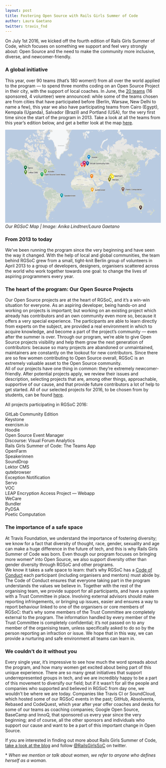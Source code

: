 ```yaml
---
layout: post
title: Fostering Open Source with Rails Girls Summer of Code
author: Laura Gaetano
twitter: travis_fnd
---
```


On July 1st 2016, we kicked off the fourth edition of Rails Girls Summer of Code, which focuses on something we support and feel very strongly about: Open Source and the need to make the community more inclusive, diverse, and newcomer-friendly.  

### A global initiative

This year, over 90 teams (that’s 180 women!) from all over the world applied to the program — to spend three months coding on an Open Source Project in their city, with the support of local coaches. In June, the [20 teams](https://teams.railsgirlssummerofcode.org/teams) (16 sponsored, 4 volunteer) were announced: while some of the teams chosen are from cities that have participated before (Berlin, Warsaw, New Delhi to name a few), this year we also have participating teams from Cairo (Egypt), Kempala (Uganda), Salvador (Brazil) and Portland (USA), for the very first time since the start of the program in 2013. Take a look at all the teams from this year’s edition below, and get a better look at the map [here](https://drive.google.com/open?id=1-fqZtgmBTbs1cNw4MBB7mvoV96c&usp=sharing).

![](/images/blog/2016-08-19-rgsoc-map.png)
<em> Our RGSoC Map | Image: Anika Lindtner/Laura Gaetano</em>

### From 2013 to today

We’ve been running the program since the very beginning and have seen the way it changed. With the help of local and global communities, the team behind RGSoC grew from a small, tight-knit Berlin group of volunteers in April 2013 to a group of developers, designers, organisers scattered across the world who work together towards one goal: to change the lives of aspiring programmers every year.

### The heart of the program: Our Open Source Projects

Our Open Source projects are at the heart of RGSoC, and it’s a win-win situation for everyone. As an aspiring developer, being hands-on and working on projects is important; but working on an existing project which already has contributors and an own community even more so, because it offers a very special experience. The participants are able to learn directly from experts on the subject, are provided a real environment in which to acquire knowledge, and become a part of the project’s community — even after the summer is over. Through our program, we’re able to give Open Source projects visibility and help them grow the next generation of contributors: because so many projects are abandoned or unmaintained, maintainers are constantly on the lookout for new contributors. Since there are so few women contributing to Open Source overall, RGSoC is an extremely valuable asset to the Open Source community.  
All of our projects have one thing in common: they’re extremely newcomer-friendly. After potential projects apply, we review their issues and description, selecting projects that are, among other things, approachable, supportive of our cause, and that provide future contributors a lot of help to get started. All of our selected projects for 2016, to be chosen from by students, can be found [here](https://teams.railsgirlssummerofcode.org/projects).

All projects participating in RGSoC 2016: 

GitLab Community Edition  
Keystone  
exercism.io  
Hoodie  
Open Source Event Manager  
Discourse: Visual Forum Analytics  
Rails Girls Summer of Code: The Teams App  
OpenFarm  
Speakerinnen  
SoundDrop  
Lektor CMS  
qutebrowser  
Exception Notification  
Servo  
VOC  
LEAP Encryption Access Project — Webapp  
WeCare  
Bundler  
PyDSA  
Poetic Computation  



### The importance of a safe space

At Travis Foundation, we understand the importance of fostering diversity; we know for a fact that diversity of thought, race, gender, sexuality and age can make a huge difference in the future of tech, and this is why Rails Girls Summer of Code was born. Even though our program focuses on bringing more women* into Open Source, we also support diversity other than gender diversity through RGSoC and other programs.  
We know it takes a safe space to learn: that’s why RGSoC has a [Code of Conduct](http://railsgirlssummerofcode.org/about/code-of-conduct/) each participant (including organisers and mentors) must abide by. The Code of Conduct ensures that everyone taking part in the program understands the values we believe in. Together with the rest of the organising team, we provide support for all participants, and have a system with a Trust Committee in place. Involving external advisors should make reporting infringements, or bringing up issues, easier and ensures a way to report behaviour linked to one of the organisers or core members of RGSoC: that’s why some members of the Trust Committee are completely external to the program. The information handled by every member of the Trust Committee is completely confidential; it’s not passed on to any member of the organising team, unless specifically asked to do so by the person reporting an infraction or issue. We hope that in this way, we can provide a nurturing and safe environment all teams can learn in.  

### We couldn’t do it without you

Every single year, it’s impressive to see how much the word spreads about the program, and how many women get excited about being part of this unique experience. There are so many great initiatives that support underrepresented groups in tech, and we are incredibly happy to be a part of this movement to diversify our field; but if it wasn’t for all the people and companies who supported and believed in RGSoC from day one, we wouldn’t be where we are today. Companies like Travis CI or SoundCloud, which hosted some of our RGSoC events in the past; GitHub, Absolventa, Rebased and CodeQuest, which year after year offer coaches and desks for some of our teams as coaching companies; Google Open Source, BaseCamp and InnoQ, that sponsored us every year since the very beginning; and of course, all the other sponsors and individuals who support our cause and want to be a part of this important change in Open Source.  

If you are interested in finding out more about Rails Girls Summer of Code, [take a look at the blog](http://railsgirlssummerofcode.org/blog/) and follow [@RailsGirlsSoC](https://twitter.com/railsgirlssoc) on twitter.  


\* _When we mention or talk about women, we refer to anyone who defines herself as a woman._
